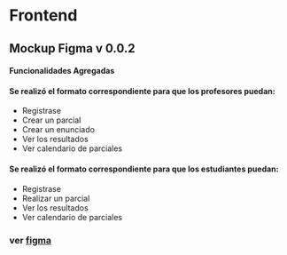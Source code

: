 # Frontend

## Mockup Figma v 0.0.2
#### Funcionalidades Agregadas 
#### Se realizó el formato correspondiente para que los profesores puedan:

- Registrase
- Crear un parcial
- Crear un enunciado
- Ver los resultados
- Ver calendario de parciales


#### Se realizó el formato correspondiente para que los estudiantes puedan:
- Registrase
- Realizar un parcial
- Ver los resultados
- Ver calendario de parciales

### ver [figma]




[figma]: https://www.figma.com/design/i9OI9likdsh0tkyh3Sa2eo/Material-UI-for-Figma-(and-MUI-X)-(Community)?node-id=7606-2006&node-type=canvas&t=donur17XkPCspXbI-0
